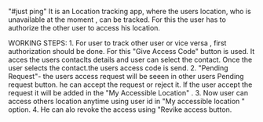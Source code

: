 "#just ping"  It is an Location tracking app, where the users location, who is unavailable at the moment , can be tracked. For this the user has to authorize the other user to access his location.





WORKING STEPS:
     1. For user to track other user or vice versa , first authorization should be done. For this "Give Access Code"      button is used.
        It acces the users contaclts details and user can select the contact.
        Once the user selects the contact.the users access code is    send.
     2. "Pending Request"- the users access request will be seeen in    other users Pending request button. he can accept the          request or reject it. If the user accept the request it will    be added in the "My Accessible Location" . 
     3. Now user can access others location anytime using user id in    "My accessible location " option.
     4. He can alo revoke the access using "Revike access button.
